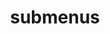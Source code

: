 ---
layout: page
title: submenus
nav: false
dropdown: false
children: 
    - title: publications
      permalink: /publications/ 
    - title: Resume
      permalink: /resume.pdf
    - title: divider
    - title: projects
      permalink: /projects/
---